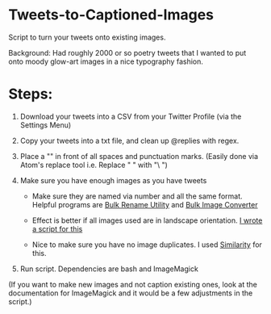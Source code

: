 # Tweets-to-Captioned-Images
Script to turn your tweets onto existing images.

Background: Had roughly 2000 or so poetry tweets that I wanted to put onto moody glow-art images in a nice typography fashion.

# Steps:
1.  Download your tweets into a CSV from your Twitter Profile (via the Settings Menu)
2.  Copy your tweets into a txt file, and clean up @replies with regex.
3.  Place a "\" in front of all spaces and punctuation marks.  (Easily done via Atom's replace tool i.e. Replace " " with "\ ")
4.  Make sure you have enough images as you have tweets
              
      - Make sure they are named via number and all the same format. Helpful programs are [Bulk Rename Utility](http://www.bulkrenameutility.co.uk/Main_Intro.php) and [Bulk Image Converter](https://sourceforge.net/projects/bulkimageconver/)
              
      - Effect is better if all images used are in landscape orientation.  [I wrote a script for this](https://github.com/malbolge/Bulk-Photo-Orientation-Removal)
              
      - Nice to make sure you have no image duplicates.  I used [Similarity](http://www.similarityapp.com/) for this.
    
5.  Run script.  Dependencies are bash and ImageMagick

(If you want to make new images and not caption existing ones, look at the documentation for ImageMagick and it would be a few adjustments in the script.)
